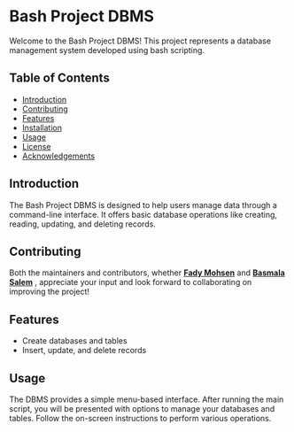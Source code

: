 
# Bash Project DBMS

Welcome to the Bash Project DBMS! This project represents a database management system developed using bash scripting.



## Table of Contents
- [Introduction](#introduction)
- [Contributing](#contributing)
- [Features](#features)
- [Installation](#installation)
- [Usage](#usage)
- [License](#license)
- [Acknowledgements](#acknowledgements)

## Introduction

The Bash Project DBMS is designed to help users manage data through a command-line interface. It offers basic database operations like creating, reading, updating, and deleting records.


## Contributing

Both the maintainers and contributors, whether **[Fady Mohsen](https://github.com/FadyM66)** and **[Basmala Salem](https://github.com/BasmalaSalem)** , appreciate your input and look forward to collaborating on improving the project!


## Features

- Create databases and tables
- Insert, update, and delete records


## Usage

The DBMS provides a simple menu-based interface. After running the main script, you will be presented with options to manage your databases and tables. Follow the on-screen instructions to perform various operations.

